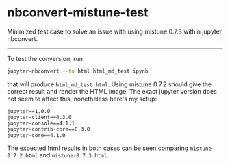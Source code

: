 # nbconvert-mistune-test
Minimized test case to solve an issue with using mistune 0.7.3 within jupyter nbconvert.

---

To test the conversion, run
``` bash
jupyter-nbconvert --to html html_md_test.ipynb
```
that will produce `html_md_test.html`.
Using mistune 0.7.2 should give the correct result and render the HTML image.
The exact jupyter version does not seem to affect this, 
nonetheless here's my setup:
```
jupyter==1.0.0
jupyter-client==4.3.0
jupyter-console==4.1.1
jupyter-contrib-core==0.3.0
jupyter-core==4.1.0
```

The expected html results in both cases can be seen comparing 
`mistune-0.7.2.html` and `mistune-0.7.3.html`.
